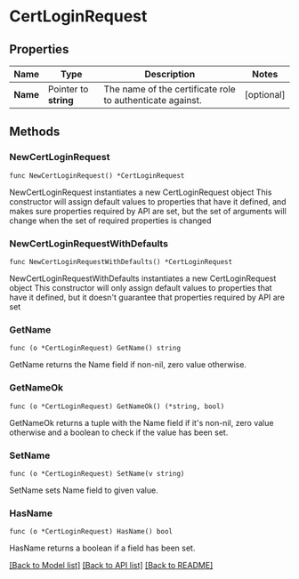 # CertLoginRequest

## Properties

Name | Type | Description | Notes
------------ | ------------- | ------------- | -------------
**Name** | Pointer to **string** | The name of the certificate role to authenticate against. | [optional] 

## Methods

### NewCertLoginRequest

`func NewCertLoginRequest() *CertLoginRequest`

NewCertLoginRequest instantiates a new CertLoginRequest object
This constructor will assign default values to properties that have it defined,
and makes sure properties required by API are set, but the set of arguments
will change when the set of required properties is changed

### NewCertLoginRequestWithDefaults

`func NewCertLoginRequestWithDefaults() *CertLoginRequest`

NewCertLoginRequestWithDefaults instantiates a new CertLoginRequest object
This constructor will only assign default values to properties that have it defined,
but it doesn't guarantee that properties required by API are set

### GetName

`func (o *CertLoginRequest) GetName() string`

GetName returns the Name field if non-nil, zero value otherwise.

### GetNameOk

`func (o *CertLoginRequest) GetNameOk() (*string, bool)`

GetNameOk returns a tuple with the Name field if it's non-nil, zero value otherwise
and a boolean to check if the value has been set.

### SetName

`func (o *CertLoginRequest) SetName(v string)`

SetName sets Name field to given value.

### HasName

`func (o *CertLoginRequest) HasName() bool`

HasName returns a boolean if a field has been set.


[[Back to Model list]](../README.md#documentation-for-models) [[Back to API list]](../README.md#documentation-for-api-endpoints) [[Back to README]](../README.md)


